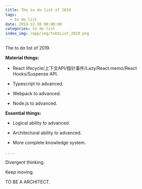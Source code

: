 ```yaml
---
title: The to do list of 2019
tags:
  - to do list
date: 2019-12-30 00:00:00
categories: to do list
index_img: /app/img/toDoList_2019.png
---
```

The to do list of 2019.

<!-- more -->

**Material things:**

- React lifecycle/上下文API/指针事件/Lazy/React.memo/React Hooks/Suspense API.

- Typescript to advanced.

- Webpack to advanced.

- Node.js to advanced.


**Essential things:**

- Logical ability to advanced.

- Architectural ability to advanced.

- More complete knowledge system.

.
.
.
.

Divergent thinking.

Keep moving.

TO BE A ARCHITECT.